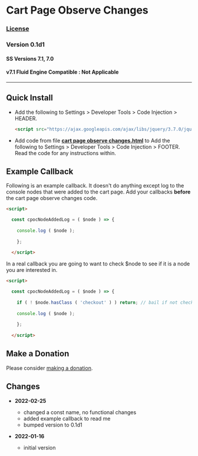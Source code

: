 # Cart Page Observe Changes

### [License][1]
    
### Version 0.1d1

#### SS Versions 7.1, 7.0

#### v7.1 Fluid Engine Compatible : Not Applicable

---

## Quick Install

* Add the following to Settings > Developer Tools > Code Injection > HEADER.

  ```html
  <script src="https://ajax.googleapis.com/ajax/libs/jquery/3.7.0/jquery.min.js"></script>
  ```
  
* Add code from file **[cart page observe changes.html][2]** to Add the
  following to Settings > Developer Tools > Code Injection > FOOTER. Read the
  code for any instructions within.

## Example Callback

Following is an example callback. It doesn't do anything except log to the
console nodes that were added to the cart page. Add your callbacks **before**
the cart page observe changes code.

```html
<script>

  const cpocNodeAddedLog = ( $node ) => {
  
    console.log ( $node );
    
    };
    
  </script>
```

In a real callback you are going to want to check $node to see if it is a node
you are interested in.

```html
<script>

  const cpocNodeAddedLog = ( $node ) => {
  
    if ( ! $node.hasClass ( 'checkout' ) ) return; // bail if not checkout
    
    console.log ( $node );
    
    };
    
  </script>
```

## Make a Donation

Please consider [making a donation][3].

## Changes

* **2022-02-25**

  * changed a const name, no functional changes
  * added example callback to read me
  * bumped version to 0.1d1
  
* **2022-01-16**

  * initial version

[1]: https://github.com/tomsWebConsulting/twcsl/blob/main/LICENSE.txt#L1
[2]: cart%20page%20observe%20changes.html#L1
[3]: https://github.com/tomsWebConsulting/twcsl#make-a-donation

